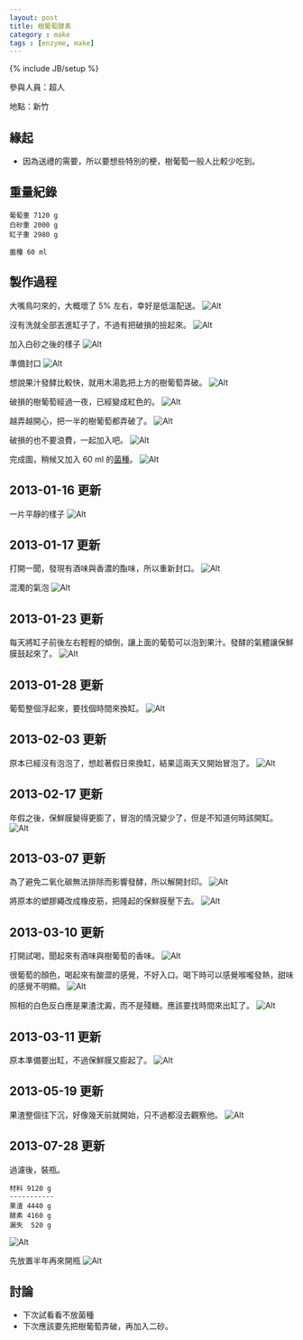 ```yaml
---
layout: post
title: 樹葡萄酵素
category : make
tags : [enzyme, make]
---
```

{% include JB/setup %}

參與人員：超人

地點：新竹

## 緣起

* 因為送禮的需要，所以要想些特別的梗，樹葡萄一般人比較少吃到。

## 重量紀錄

    葡萄重 7120 g
    白砂重 2000 g
    缸子重 2980 g

    菌種 60 ml

## 製作過程

大嘴鳥叼來的，大概壞了 5% 左右，幸好是低溫配送。
![Alt](/img/make/2013-01-15/IMG_20130115_151349.jpg)

沒有洗就全部丟進缸子了，不過有把破損的撿起來。
![Alt](/img/make/2013-01-15/IMG_20130115_154458.jpg)

加入白砂之後的樣子
![Alt](/img/make/2013-01-15/IMG_20130115_155041.jpg)

準備封口
![Alt](/img/make/2013-01-15/IMG_20130115_155154.jpg)

想說果汁發酵比較快，就用木湯匙把上方的樹葡萄弄破。
![Alt](/img/make/2013-01-15/IMG_20130115_160552.jpg)

破損的樹葡萄經過一夜，已經變成紅色的。
![Alt](/img/make/2013-01-15/IMG_20130115_160600.jpg)

越弄越開心，把一半的樹葡萄都弄破了。
![Alt](/img/make/2013-01-15/IMG_20130115_161113.jpg)

破損的也不要浪費，一起加入吧。
![Alt](/img/make/2013-01-15/IMG_20130115_161311.jpg)

完成圖，稍候又加入 60 ml 的[菌種](/make/2012/12/29/clone)。
![Alt](/img/make/2013-01-15/IMG_20130115_161725.jpg)

## 2013-01-16 更新

一片平靜的樣子
![Alt](/img/make/2013-01-15/IMG_20130116_123048.jpg)

## 2013-01-17 更新

打開一聞，發現有酒味與香濃的酯味，所以重新封口。
![Alt](/img/make/2013-01-15/IMG_20130117_124053.jpg)

混濁的氣泡
![Alt](/img/make/2013-01-15/IMG_20130117_221555.jpg)

## 2013-01-23 更新

每天將缸子前後左右輕輕的傾倒，讓上面的葡萄可以泡到果汁。發酵的氣體讓保鮮膜鼓起來了。
![Alt](/img/make/2013-01-15/IMG_20130123_232637.jpg)

## 2013-01-28 更新

葡萄整個浮起來，要找個時間來換缸。
![Alt](/img/make/2013-01-15/IMG_20130128_130650.jpg)

## 2013-02-03 更新

原本已經沒有泡泡了，想趁著假日來換缸，結果這兩天又開始冒泡了。
![Alt](/img/make/2013-01-15/IMG_20130203_213200.jpg)

## 2013-02-17 更新

年假之後，保鮮膜變得更膨了，冒泡的情況變少了，但是不知道何時該開缸。
![Alt](/img/make/2013-01-15/IMG_20130217_205315.jpg)

## 2013-03-07 更新

為了避免二氧化碳無法排除而影響發酵，所以解開封印。
![Alt](/img/make/2013-01-15/IMG_20130307_115549.jpg)

將原本的塑膠繩改成橡皮筋，把隆起的保鮮膜壓下去。
![Alt](/img/make/2013-01-15/IMG_20130307_120558.jpg)

## 2013-03-10 更新

打開試喝，聞起來有酒味與樹葡萄的香味。
![Alt](/img/make/2013-01-15/IMG_20130310_233429.jpg)

很葡萄的顏色，喝起來有酸澀的感覺，不好入口。喝下時可以感覺喉嚨發熱，甜味的感覺不明顯。
![Alt](/img/make/2013-01-15/IMG_20130310_233901.jpg)

照相的白色反白應是果渣沈澱，而不是殘糖。應該要找時間來出缸了。
![Alt](/img/make/2013-01-15/IMG_20130310_235222.jpg)

## 2013-03-11 更新

原本準備要出缸，不過保鮮膜又膨起了。 
![Alt](/img/make/2013-01-15/IMG_20130311_125902.jpg)

## 2013-05-19 更新

果渣整個往下沉，好像幾天前就開始，只不過都沒去觀察他。
![Alt](/img/make/2013-01-15/IMG_20130519_232200.jpg)

## 2013-07-28 更新

過濾後，裝瓶。

    材料 9120 g
    -----------
    果渣 4440 g
    酵素 4160 g
    漏失  520 g


![Alt](/img/make/2013-01-15/IMG_20130728_191918.jpg)

先放置半年再來開瓶
![Alt](/img/make/2013-01-15/IMG_20130728_194515.jpg)

## 討論

* 下次試看看不放菌種
* 下次應該要先把樹葡萄弄破，再加入二砂。

